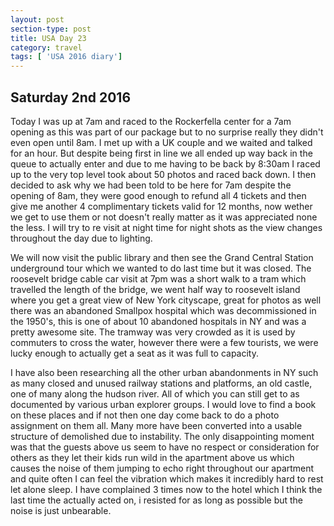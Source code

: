 ```yaml
---
layout: post
section-type: post
title: USA Day 23
category: travel
tags: [ 'USA 2016 diary']
---
```

## Saturday 2nd 2016


Today I was up at 7am and raced to the Rockerfella center for a 7am opening as this was part of our package but to no surprise really they didn't even open until 8am. I met up with a UK couple and we waited and talked for an hour. But despite being first in line we all ended up way back in the queue to actually enter and due to me having to be back by 8:30am I raced up to the very top level took about 50 photos and raced back down. I then decided to ask why we had been told to be here for 7am despite the opening of 8am, they were good enough to refund all 4 tickets and then give me another 4 complimentary tickets valid for 12 months, now wether we get to use them or not doesn't really matter as it was appreciated none the less. I will try to re visit at night time for night shots as the view changes throughout the day due to lighting.

We will now visit the public library and then see the Grand Central Station underground tour which we wanted to do last time but it was closed. The roosevelt bridge cable car visit at 7pm was a short walk to a tram which travelled the length of the bridge, we went half way to roosevelt island where you get a great view of New York cityscape, great for photos as well there was an abandoned Smallpox hospital which was decommissioned in the 1950's, this is one of about 10 abandoned hospitals in NY and was a pretty awesome site. The tramway was very crowded as it is used by commuters to cross the water, however there were a few tourists, we were lucky enough to actually get a seat as it was full to capacity.

I have also been researching all the other urban abandonments in NY such as many closed and unused railway stations and platforms, an old castle, one of many along the hudson river. All of which you can still get to as documented by various urban explorer groups. I would love to find a book on these places and if not then one day come back to do a photo assignment on them all. Many more have been converted into a usable structure of demolished due to instability. The only disappointing moment was that the guests above us seem to have no respect or consideration for others as they let their kids run wild in the apartment above us which causes the noise of them jumping to echo right throughout our apartment and quite often I can feel the vibration which makes it incredibly hard to rest let alone sleep. I have complained 3 times now to the hotel which I think the last time the actually acted on, i resisted for as long as possible but the noise is just unbearable.
